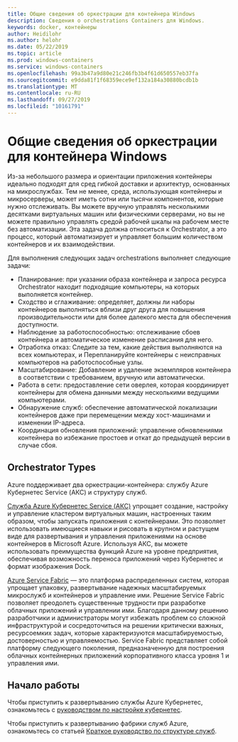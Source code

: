 ```yaml
---
title: Общие сведения об оркестрации для контейнера Windows
description: Сведения о orchestrations Containers для Windows.
keywords: docker, контейнеры
author: Heidilohr
ms.author: helohr
ms.date: 05/22/2019
ms.topic: article
ms.prod: windows-containers
ms.service: windows-containers
ms.openlocfilehash: 99a3b47a9d80e21c246fb3b4f61d650557eb37fa
ms.sourcegitcommit: e9dda81f1f68359ece9ef132a184a30880bcdb1b
ms.translationtype: MT
ms.contentlocale: ru-RU
ms.lasthandoff: 09/27/2019
ms.locfileid: "10161791"
---
```

# <a name="windows-container-orchestration-overview"></a>Общие сведения об оркестрации для контейнера Windows

Из-за небольшого размера и ориентации приложения контейнеры идеально подходят для сред гибкой доставки и архитектур, основанных на микрослужбах. Тем не менее, среда, использующая контейнеры и микросерверы, может иметь сотни или тысячи компонентов, которые нужно отслеживать. Вы можете вручную управлять несколькими десятками виртуальных машин или физическими серверами, но вы не можете правильно управлять средой рабочей шкалы на рабочем месте без автоматизации. Эта задача должна относиться к Orchestrator, а это процесс, который автоматизирует и управляет большим количеством контейнеров и их взаимодействии.

Для выполнения следующих задач orchestrations выполняет следующие задачи:

- Планирование: при указании образа контейнера и запроса ресурса Orchestrator находит подходящие компьютеры, на которых выполняется контейнер.
- Сходство и сглаживание: определяет, должны ли наборы контейнеров выполняться вблизи друг друга для повышения производительности или для более далекого места для обеспечения доступности.
- Наблюдение за работоспособностью: отслеживание сбоев контейнера и автоматическое изменение расписания для него.
- Отработка отказ: Следите за тем, какие действия выполняются на всех компьютерах, и Перепланируйте контейнеры с неисправных компьютеров на работоспособные узлы.
- Масштабирование: Добавление и удаление экземпляров контейнера в соответствии с требованием, вручную или автоматически.
- Работа в сети: предоставление сети оверлея, которая координирует контейнеры для обмена данными между несколькими ведущими компьютерами.
- Обнаружение служб: обеспечение автоматической локализации контейнеров даже при перемещении между хост-машинами и изменении IP-адреса.
- Координация обновления приложений: управление обновлениями контейнера во избежание простоев и откат до предыдущей версии в случае сбоя.

## <a name="orchestrator-types"></a>Orchestrator Types

Azure поддерживает два оркестрации-контейнера: службу Azure Кубернетес Service (АКС) и структуру служб.

[Служба Azure Кубернетес Service (АКС)](/azure/aks/) упрощает создание, настройку и управление кластером виртуальных машин, настроенных таким образом, чтобы запускать приложения с контейнерами. Это позволяет использовать имеющиеся навыки и рисовать в крупном и растущем виде для развертывания и управления приложениями на основе контейнеров в Microsoft Azure. Используя АКС, вы можете использовать преимущества функций Azure на уровне предприятия, обеспечивая возможность переноса приложений через Кубернетес и формат изображения Dock.

[Azure Service Fabric](/azure/service-fabric/) — это платформа распределенных систем, которая упрощает упаковку, развертывание надежных масштабируемых микрослужб и контейнеров и управление ими. Решение Service Fabric позволяет преодолеть существенные трудности при разработке облачных приложений и управлении ими. Благодаря данному решению разработчики и администраторы могут избежать проблем со сложной инфраструктурой и сосредоточиться на решении критически важных, ресурсоемких задач, которые характеризуются масштабируемостью, достоверностью и управляемостью. Service Fabric представляет собой платформу следующего поколения, предназначенную для построения облачных контейнерных приложений корпоративного класса уровня 1 и управления ими.

## <a name="getting-started"></a>Начало работы

Чтобы приступить к развертыванию службы Azure Кубернетес, ознакомьтесь с [руководством по настройке кубернетес](../kubernetes/getting-started-kubernetes-windows.md).

Чтобы приступить к развертыванию фабрики служб Azure, ознакомьтесь со статьей [Краткое руководство по структуре служб](/azure/service-fabric/service-fabric-quickstart-containers.md).